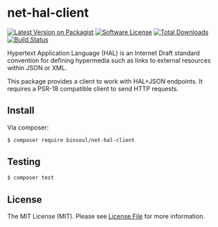 # net-hal-client

[![Latest Version on Packagist][ico-version]][link-packagist]
[![Software License][ico-license]](LICENSE.md)
[![Total Downloads][ico-downloads]][link-downloads]
[![Build Status](https://travis-ci.org/binsoul/net-hal-client.svg?branch=master)](https://travis-ci.org/binsoul/net-hal-client)

Hypertext Application Language (HAL) is an Internet Draft standard convention for defining hypermedia such as links to external resources within JSON or XML.

This package provides a client to work with HAL+JSON endpoints. It requires a PSR-18 compatible client to send HTTP requests.

## Install

Via composer:

``` bash
$ composer require binsoul/net-hal-client
```

## Testing

``` bash
$ composer test
```

## License

The MIT License (MIT). Please see [License File](LICENSE.md) for more information.

[ico-version]: https://img.shields.io/packagist/v/binsoul/net-hal-client.svg?style=flat-square
[ico-license]: https://img.shields.io/badge/license-MIT-brightgreen.svg?style=flat-square
[ico-downloads]: https://img.shields.io/packagist/dt/binsoul/net-hal-client.svg?style=flat-square

[link-packagist]: https://packagist.org/packages/binsoul/net-hal-client
[link-downloads]: https://packagist.org/packages/binsoul/net-hal-client
[link-author]: https://github.com/binsoul
